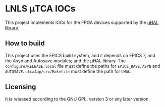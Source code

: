 # LNLS μTCA IOCs

This project implements IOCs for the FPGA devices supported by the [μHAL
library](https://github.com/lnls-dig/uhal).

## How to build

This project uses the EPICS build system, and it depends on EPICS 7, and the
Asyn and Autosave modules; and the μHAL library. The `configure/RELEASE.local`
file must define the paths for `EPICS_BASE`, `ASYN` and `AUTOSAVE`.
`utcaApp/src/Makefile` must define the path for `UHAL`.

## Licensing

It is released according to the GNU GPL, version 3 or any later version.
